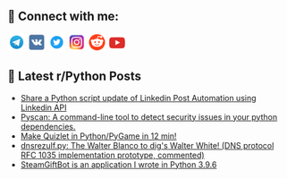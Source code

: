 ## 🔎 Connect with me:
[<img src="https://github.com/bullbesh/bullbesh/blob/main/images/Telegram.png" width="32" height="32" />](https://t.me/bullbesh)
[<img src="https://github.com/bullbesh/bullbesh/blob/main/images/VK.png" width="32" height="32" />](https://vk.com/bullbesh)
[<img src="https://github.com/bullbesh/bullbesh/blob/main/images/Twitter.png" width="32" height="32" />](https://twitter.com/bullbesh1)
[<img src="https://github.com/bullbesh/bullbesh/blob/main/images/Instagram.png" width="32" height="32" />](https://www.instagram.com/bullbesh)
[<img src="https://github.com/bullbesh/bullbesh/blob/main/images/Reddit.png" width="32" height="32" />](https://www.reddit.com/user/bullbesh)
[<img src="https://github.com/bullbesh/bullbesh/blob/main/images/YouTube.png" width="32" height="32" />](https://www.youtube.com/channel/UCtfjRs6uzgq5mfm8S06WTcg)

## 📕 Latest r/Python Posts
<!-- BLOG-POST-LIST:START -->
- [Share a Python script update of Linkedin Post Automation using Linkedin API](https://www.reddit.com/r/Python/comments/13jx96u/share_a_python_script_update_of_linkedin_post/)
- [Pyscan: A command-line tool to detect security issues in your python dependencies.](https://www.reddit.com/r/Python/comments/13jq6bw/pyscan_a_commandline_tool_to_detect_security/)
- [Make Quizlet in Python/PyGame in 12 min!](https://www.reddit.com/r/Python/comments/13jpoou/make_quizlet_in_pythonpygame_in_12_min/)
- [dnsrezulf.py: The Walter Blanco to dig&#39;s Walter White! &lpar;DNS protocol RFC 1035 implementation prototype, commented&rpar;](https://www.reddit.com/r/Python/comments/13jm3hp/dnsrezulfpy_the_walter_blanco_to_digs_walter/)
- [SteamGiftBot is an application I wrote in Python 3.9.6](https://www.reddit.com/r/Python/comments/13jlk40/steamgiftbot_is_an_application_i_wrote_in_python/)
<!-- BLOG-POST-LIST:END -->
